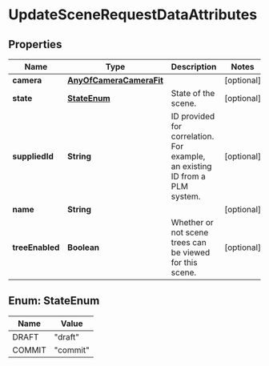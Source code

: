 

# UpdateSceneRequestDataAttributes


## Properties

Name | Type | Description | Notes
------------ | ------------- | ------------- | -------------
**camera** | [**AnyOfCameraCameraFit**](AnyOfCameraCameraFit.md) |  |  [optional]
**state** | [**StateEnum**](#StateEnum) | State of the scene. |  [optional]
**suppliedId** | **String** | ID provided for correlation. For example, an existing ID from a PLM system. |  [optional]
**name** | **String** |  |  [optional]
**treeEnabled** | **Boolean** | Whether or not scene trees can be viewed for this scene. |  [optional]



## Enum: StateEnum

Name | Value
---- | -----
DRAFT | &quot;draft&quot;
COMMIT | &quot;commit&quot;



